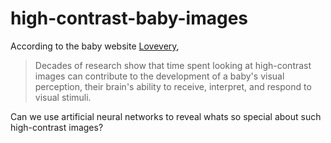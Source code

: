 # high-contrast-baby-images
According to the baby website [Lovevery](https://lovevery.com/community/blog/child-development/the-best-high-contrast-images-for-newborns/#:~:text=Decades%20of%20research%20show%20that,and%20respond%20to%20visual%20stimuli.), 

> Decades of research show that time spent looking at high-contrast images can contribute to the development of a baby's visual perception, their brain's ability to receive, interpret, and respond to visual stimuli.

Can we use artificial neural networks to reveal whats so special about such high-contrast images? 
